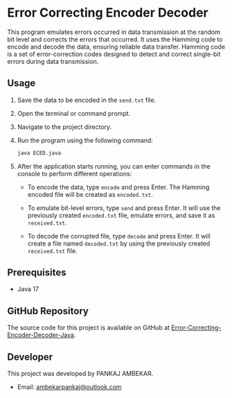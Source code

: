 # Error Correcting Encoder Decoder

This program emulates errors occurred in data transmission at the random bit level and corrects the errors that occurred. It uses the Hamming code to encode and decode the data, ensuring reliable data transfer. Hamming code is a set of error-correction codes designed to detect and correct single-bit errors during data transmission.

## Usage

1. Save the data to be encoded in the `send.txt` file.
2. Open the terminal or command prompt.
3. Navigate to the project directory.
4. Run the program using the following command:

   ```bash
   java ECED.java
   ```

5. After the application starts running, you can enter commands in the console to perform different operations:

   - To encode the data, type `encode` and press Enter. The Hamming encoded file will be created as `encoded.txt`.

   - To emulate bit-level errors, type `send` and press Enter. It will use the previously created `encoded.txt` file, emulate errors, and save it as `received.txt`.

   - To decode the corrupted file, type `decode` and press Enter. It will create a file named `decoded.txt` by using the previously created `received.txt` file.

## Prerequisites

- Java 17

## GitHub Repository

The source code for this project is available on GitHub at [Error-Correcting-Encoder-Decoder-Java](https://github.com/Just3a3Cat12/Error-Correcting-Encoder-Decoder-Java).

## Developer

This project was developed by PANKAJ AMBEKAR.

- Email: ambekarpankaj@outlook.com
